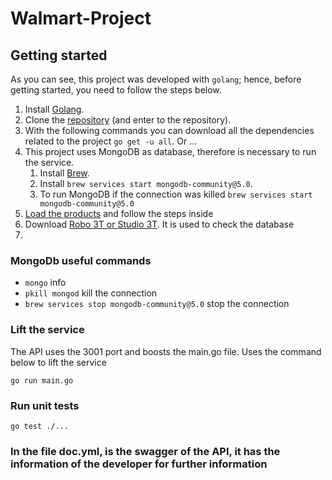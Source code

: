 # Walmart-Project

## Getting started

As you can see, this project was developed with `golang`; hence, before getting started, you need to follow the steps below.

1. Install [Golang](https://golang.org/).
2. Clone the [repository](https://github.com/dcasteletti/Walmart-Project.git) (and enter to the repository).
3. With the following commands you can download all the dependencies related to the project `go get -u all`. Or ...
4. This project uses MongoDB as database, therefore is necessary to run the service.
   1. Install [Brew](https://brew.sh/). 
   2. Install `brew services start mongodb-community@5.0`. 
   3. To run MongoDB if the connection was killed `brew services start mongodb-community@5.0`
5. [Load the products](https://github.com/walmartdigital/products-db.git) and follow the steps inside
6. Download [Robo 3T or Studio 3T](https://robomongo.org/). It is used to check the database
7. 


### MongoDb useful commands
+ `mongo` info 
+ `pkill mongod` kill the connection
+ `brew services stop mongodb-community@5.0` stop the connection


### Lift the service
The API uses the 3001 port and boosts the main.go file. Uses the command below to lift the service
```
go run main.go
```

### Run unit tests

```
go test ./...
```

### In the file doc.yml, is the swagger of the API, it has the information of the developer for further information
